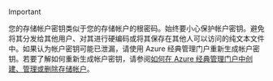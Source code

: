 >[!IMPORTANT]
> 您的存储帐户密钥类似于您的存储帐户的根密码。始终要小心保护帐户密钥。避免将其分发给其他用户、对其进行硬编码或将其保存在其他人可以访问的纯文本文件中。如果认为帐户密钥可能已泄漏，请使用 Azure 经典管理门户重新生成帐户密钥。若要了解如何重新生成帐户密钥，请参阅[如何在 Azure 经典管理门户中创建、管理或删除存储帐户](../articles/storage/storage-create-storage-account.md#manage-your-storage-account)。

<!---HONumber=Mooncake_0516_2016-->